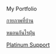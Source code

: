 My Portfolio

[กายภาพที่บ้าน](https://vrprehab.com)

[หมอนกันไรฝุ่น](https://selecta-pillow.com)

[Platinum Support](http://sabaay.tht.in)
